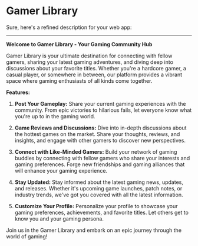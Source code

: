 # Gamer Library
Sure, here's a refined description for your web app:

---

**Welcome to Gamer Library - Your Gaming Community Hub**

Gamer Library is your ultimate destination for connecting with fellow gamers, sharing your latest gaming adventures, and diving deep into discussions about your favorite titles. Whether you're a hardcore gamer, a casual player, or somewhere in between, our platform provides a vibrant space where gaming enthusiasts of all kinds come together.

**Features:**

1. **Post Your Gameplay:** Share your current gaming experiences with the community. From epic victories to hilarious fails, let everyone know what you're up to in the gaming world.

2. **Game Reviews and Discussions:** Dive into in-depth discussions about the hottest games on the market. Share your thoughts, reviews, and insights, and engage with other gamers to discover new perspectives.

3. **Connect with Like-Minded Gamers:** Build your network of gaming buddies by connecting with fellow gamers who share your interests and gaming preferences. Forge new friendships and gaming alliances that will enhance your gaming experience.

4. **Stay Updated:** Stay informed about the latest gaming news, updates, and releases. Whether it's upcoming game launches, patch notes, or industry trends, we've got you covered with all the latest information.

5. **Customize Your Profile:** Personalize your profile to showcase your gaming preferences, achievements, and favorite titles. Let others get to know you and your gaming persona.

 Join us in the Gamer Library and embark on an epic journey through the world of gaming!
